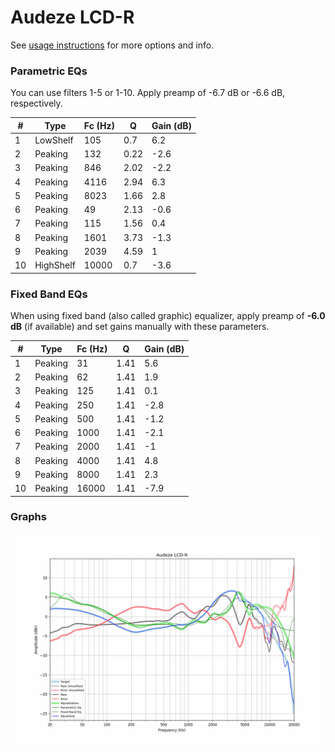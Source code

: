 # Audeze LCD-R
See [usage instructions](https://github.com/jaakkopasanen/AutoEq#usage) for more options and info.

### Parametric EQs
You can use filters 1-5 or 1-10. Apply preamp of -6.7 dB or -6.6 dB, respectively.

|   # | Type      |   Fc (Hz) |    Q |   Gain (dB) |
|-----|-----------|-----------|------|-------------|
|   1 | LowShelf  |       105 | 0.7  |         6.2 |
|   2 | Peaking   |       132 | 0.22 |        -2.6 |
|   3 | Peaking   |       846 | 2.02 |        -2.2 |
|   4 | Peaking   |      4116 | 2.94 |         6.3 |
|   5 | Peaking   |      8023 | 1.66 |         2.8 |
|   6 | Peaking   |        49 | 2.13 |        -0.6 |
|   7 | Peaking   |       115 | 1.56 |         0.4 |
|   8 | Peaking   |      1601 | 3.73 |        -1.3 |
|   9 | Peaking   |      2039 | 4.59 |         1   |
|  10 | HighShelf |     10000 | 0.7  |        -3.6 |

### Fixed Band EQs
When using fixed band (also called graphic) equalizer, apply preamp of **-6.0 dB** (if available) and set gains manually with these parameters.

|   # | Type    |   Fc (Hz) |    Q |   Gain (dB) |
|-----|---------|-----------|------|-------------|
|   1 | Peaking |        31 | 1.41 |         5.6 |
|   2 | Peaking |        62 | 1.41 |         1.9 |
|   3 | Peaking |       125 | 1.41 |         0.1 |
|   4 | Peaking |       250 | 1.41 |        -2.8 |
|   5 | Peaking |       500 | 1.41 |        -1.2 |
|   6 | Peaking |      1000 | 1.41 |        -2.1 |
|   7 | Peaking |      2000 | 1.41 |        -1   |
|   8 | Peaking |      4000 | 1.41 |         4.8 |
|   9 | Peaking |      8000 | 1.41 |         2.3 |
|  10 | Peaking |     16000 | 1.41 |        -7.9 |

### Graphs
![](./Audeze%20LCD-R.png)
